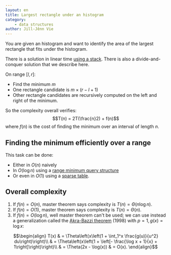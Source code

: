 ```yaml
---
layout: en
title: Largest rectangle under an histogram
category:
    - data structures
author: Jill-Jênn Vie
---
```


You are given an histogram and want to identify the area of the largest rectangle that fits under the histogram.

There is a solution in linear time [using a stack](https://cp-algorithms.com/dynamic_programming/zero_matrix.html). There is also a divide-and-conquer solution that we describe here.

On range $[l, r]$:
- Find the minimum $m$
- One rectangle candidate is $m \times (r - l + 1)$ 
- Other rectangle candidates are recursively computed on the left and right of the minimum.

So the complexity overall verifies:
$$T(n) = 2T(\frac{n}2) + f(n)$$
where $f(n)$ is the cost of finding the minimum over an interval of length $n$.

## Finding the minimum efficiently over a range

This task can be done:

- Either in $O(n)$ naively
- In $O(\log n)$ using a [range minimum query structure](https://cp-algorithms.com/data_structures/sparse-table.html)
- Or even in $O(1)$ using a [sparse table](https://cp-algorithms.com/data_structures/sparse-table.html).

## Overall complexity

1. If $f(n) = O(n)$, master theorem says complexity is $T(n) = \Theta(n \log n)$.
2. If $f(n) = O(1)$, master theorem says complexity is $T(n) = \Theta(n)$.
3. If $f(n) = O(\log n)$, well master theorem can't be used; we can use instead a generalization called the [Akra-Bazzi theorem](https://en.wikipedia.org/wiki/Akra%E2%80%93Bazzi_method) (1998) with $p = 1, g(x) = \log x$:

$$\begin{align}
T(x) & = \Theta\left(x\left(1 + \int_1^x \frac{g(u)}{u^2} du\right)\right)\\
& = \Theta\left(x\left(1 + \left[- \frac{\log x + 1}{x} + 1\right]\right)\right)\\
& = \Theta(2x - \log(x))
& = O(x).
\end{align}$$

